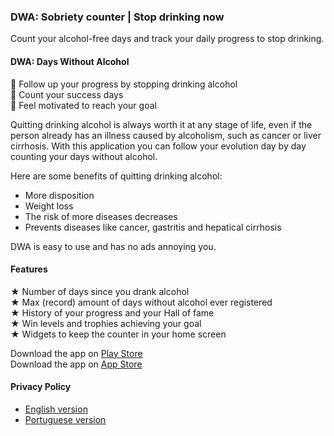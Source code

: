 ### DWA: Sobriety counter | Stop drinking now

Count your alcohol-free days and track your daily progress to stop drinking. 

#### DWA: Days Without Alcohol

🎯 Follow up your progress by stopping drinking alcohol  
💪 Count your success days  
🙌 Feel motivated to reach your goal  

Quitting drinking alcohol is always worth it at any stage of life, even if the person already has an illness caused by alcoholism, such as cancer or liver cirrhosis. With this application you can follow your evolution day by day counting your days without alcohol.  

Here are some benefits of quitting drinking alcohol:  

 - More disposition  
 - Weight loss  
 - The risk of more diseases decreases  
 - Prevents diseases like cancer, gastritis and hepatical cirrhosis  

DWA is easy to use and has no ads annoying you.  

#### Features  

 ★ Number of days since you drank alcohol  
 ★ Max (record) amount of days without alcohol ever registered  
 ★ History of your progress and your Hall of fame   
 ★ Win levels and trophies achieving your goal  
 ★ Widgets to keep the counter in your home screen  

Download the app on [Play Store](https://play.google.com/store/apps/details?id=tech.tcsolution.dwa)  
Download the app on [App Store](https://apps.apple.com/br/app/dwa-contador-de-dias-sóbrio/id1544809068)  

#### Privacy Policy

* [English version](https://techtcs.github.io/tcsdocs/apps/dwa/privacyPolicy/privacy_policy-en.html)  
* [Portuguese version](https://techtcs.github.io/tcsdocs/apps/dwa/privacyPolicy/privacy_policy-pt.html)  